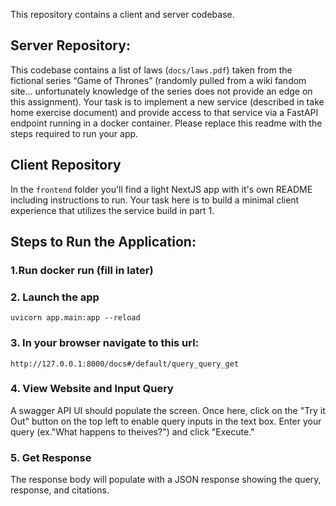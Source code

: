 This repository contains a client and server codebase. 

## Server Repository:

This codebase contains a list of laws (`docs/laws.pdf`) taken from the fictional series “Game of Thrones” (randomly pulled from a wiki fandom site... unfortunately knowledge of the series does not provide an edge on this assignment). Your task is to implement a new service (described in take home exercise document) and provide access to that service via a FastAPI endpoint running in a docker container. Please replace this readme with the steps required to run your app.

## Client Repository 

In the `frontend` folder you'll find a light NextJS app with it's own README including instructions to run. Your task here is to build a minimal client experience that utilizes the service build in part 1.


## Steps to Run the Application: 
### 1.Run docker run (fill in later)
### 2. Launch the app
    uvicorn app.main:app --reload
### 3. In your browser navigate to this url:
    http://127.0.0.1:8000/docs#/default/query_query_get 
### 4. View Website and Input Query
A swagger API UI should populate the screen. Once here, click on the "Try it Out" button on the top left to enable query inputs in the 
text box. Enter your query (ex."What happens to theives?") and click "Execute." 
### 5. Get Response
The response body will populate with a JSON response showing the query, response, and citations. 